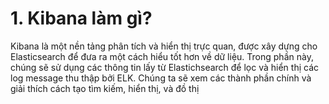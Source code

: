 # 1. Kibana làm gì?

Kibana là một nền tảng phân tích và hiển thị trực quan, được xây dựng cho Elasticsearch để đưa ra một cách hiểu tốt hơn về dữ liệu. Trong phần này, chúng sẽ  sử dụng các thông tin lấy từ Elastichsearch để lọc và hiển thị các log message thu thập bởi ELK. Chúng ta sẽ xem các thành phần chính và giải thích cách tạo tìm kiếm, hiển thị, và đồ thị
